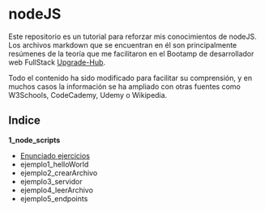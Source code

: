 # nodeJS

Este repositorio es un tutorial para reforzar mis conocimientos de nodeJS.
Los archivos markdown que se encuentran en él son principalmente resúmenes de la teoría que me facilitaron en el Bootamp de desarrollador web FullStack [Upgrade-Hub](https://pro.upgrade-hub.com/).

Todo el contenido ha sido modificado para facilitar su comprensión, y en muchos casos la información se ha ampliado con otras fuentes como W3Schools, CodeCademy, Udemy o Wikipedia.

## Indice
**1_node_scripts**
* [Enunciado ejercicios](/1_)
* ejemplo1_helloWorld
* ejemplo2_crearArchivo
* ejemplo3_servidor
* ejemplo4_leerArchivo
* ejemplo5_endpoints
